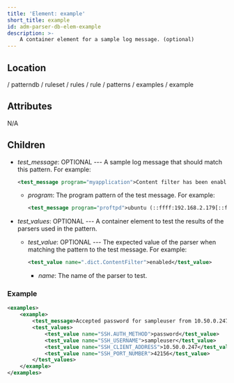 ```yaml
---
title: 'Element: example'
short_title: example
id: adm-parser-db-elem-example
description: >-
	A container element for a sample log message. (optional)
---
```


## Location

/ patterndb / ruleset / rules / rule / patterns / examples / example

## Attributes

N/A

## Children

- *test\_message*: OPTIONAL --- A sample log message that should match
    this pattern. For example:

    ```xml
    <test_message program="myapplication">Content filter has been enabled</test_message>
    ```

  - *program*: The program pattern of the test message. For example:

    ```xml
    <test_message program="proftpd">ubuntu (::ffff:192.168.2.179[::ffff:192.168.2.179]) - FTP session closed.</test_message>
    ```

- *test\_values*: OPTIONAL --- A container element to test the results
    of the parsers used in the pattern.

  - *test\_value*: OPTIONAL --- The expected value of the parser
        when matching the pattern to the test message. For example:

    ```xml
    <test_value name=".dict.ContentFilter">enabled</test_value>
    ```

    - *name*: The name of the parser to test.

### Example

```xml
<examples>
    <example>
        <test_message>Accepted password for sampleuser from 10.50.0.247 port 42156 ssh2</test_message>
        <test_values>
            <test_value name="SSH.AUTH_METHOD">password</test_value>
            <test_value name="SSH_USERNAME">sampleuser</test_value>
            <test_value name="SSH_CLIENT_ADDRESS">10.50.0.247</test_value>
            <test_value name="SSH_PORT_NUMBER">42156</test_value>
        </test_values>
    </example>
</examples>
```
